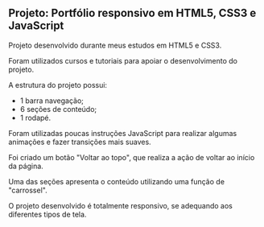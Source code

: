 ## Projeto: Portfólio responsivo em HTML5, CSS3 e JavaScript

Projeto desenvolvido durante meus estudos em HTML5 e CSS3. 

Foram utilizados cursos e tutoriais para apoiar o desenvolvimento do projeto.

A estrutura do projeto possui: 
- 1 barra navegação; 
- 6 seções de conteúdo;
- 1 rodapé.

Foram utilizadas poucas instruções JavaScript para realizar algumas animações e fazer transições mais suaves.

Foi criado um botão "Voltar ao topo", que realiza a ação de voltar ao início da página.

Uma das seções apresenta o conteúdo utilizando uma função de "carrossel".

O projeto desenvolvido é totalmente responsivo, se adequando aos diferentes tipos de tela.

